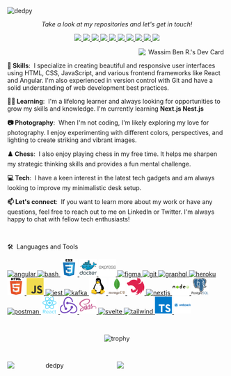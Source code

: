 <p align="left">
  <img  src="https://komarev.com/ghpvc/?username=dedpy&label=Profile%20views&color=D69254&style=flat" alt="dedpy" />
</p>

<!-- Social Section -->
<p align="center">
  <i>Take a look at my repositories and let's get in touch!</i>
<p align="center">
  <a href= "https://github.com/Dedpy/">
    <img src="https://img.icons8.com/material-outlined/30/D69254/source-code.png"/>
  </a>
  <a href= "https://www.linkedin.com/in/wassimbenromdhane/">
    <img src="https://img.icons8.com/material-outlined/30/D69254/linkedin.png"/>
  </a>
  <a href= "https://twitter.com/wassimbenr">
    <img src="https://img.icons8.com/material-outlined/30/D69254/twitter.png"/>
  </a>
  <a href= "https://wassimbenr.me/">
    <img src="https://img.icons8.com/material-outlined/30/D69254/geography.png"/>
  </a>
  <a href="https://www.buymeacoffee.com/wassimbenr">
    <img src="https://img.icons8.com/material-outlined/30/D69254/cafe.png"/>
  </a>
  <a href="https://www.youtube.com/@wassimbenromdhane?sub_confirmation=1">
    <img src="https://img.icons8.com/material-outlined/30/D69254/youtube-play.png"/>
  </a>
  <a href="https://drive.google.com/file/d/10T8-khmhSfFPer4oqk-30hQVPcYjV-va/view?usp=sharing">
    <img src="https://img.icons8.com/material-outlined/30/D69254/resume.png"/>
  </a>
  <a href="mailto:wassimbenr@gmail.com">
    <img src="https://img.icons8.com/ios-glyphs/30/D69254/email.png"/>
  </a>
  <a href="https://medium.com/@wassimbenr">
    <img src="https://img.icons8.com/ios-filled/30/D69254/medium-new.png"/>
  </a>
  <a href="https://stackoverflow.com/users/5993259/wassim-ben-romdhane">
    <img src="https://img.icons8.com/metro/26/D69254/stackoverflow.png"/>
  </a>
</p>
<!-- Social Section -->
<p align="center">
<a href="https://app.daily.dev/wassimbenr"><img align="right" src="https://api.daily.dev/devcards/b4dbfe023d2d4273ae598120a0abaaf5.png?r=coe" width="40%" alt="Wassim Ben R.'s Dev Card"/></a>
</p>
<br>

**🚀 Skills**:&nbsp;
I specialize in creating beautiful and responsive user interfaces using HTML, CSS, JavaScript, and various frontend frameworks like React and Angular. I'm also experienced in version control with Git and have a solid understanding of web development best practices.

**👨‍💻 Learning**:&nbsp;
I'm a lifelong learner and always looking for opportunities to grow my skills and knowledge. I'm currently learning **Next.js Nest.js**

**📷 Photography**:&nbsp;
When I'm not coding, I'm likely exploring my love for photography. I enjoy experimenting with different colors, perspectives, and lighting to create striking and vibrant images.

**♟️ Chess**:&nbsp;
I also enjoy playing chess in my free time. It helps me sharpen my strategic thinking skills and provides a fun mental challenge.

**💻 Tech**:&nbsp;
I have a keen interest in the latest tech gadgets and am always looking to improve my minimalistic desk setup.

**📫 Let's connect**:&nbsp;
If you want to learn more about my work or have any questions, feel free to reach out to me on LinkedIn or Twitter. I'm always happy to chat with fellow tech enthusiasts!

<br>

🛠️&nbsp;&nbsp;Languages&nbsp;and&nbsp;Tools

<p align="left"> <a href="https://angular.io" target="_blank" rel="noreferrer"> <img src="https://angular.io/assets/images/logos/angular/angular.svg" alt="angular" width="40" height="40"/> </a> <a href="https://www.gnu.org/software/bash/" target="_blank" rel="noreferrer"> <img src="https://www.vectorlogo.zone/logos/gnu_bash/gnu_bash-icon.svg" alt="bash" width="40" height="40"/> </a> <a href="https://www.w3schools.com/css/" target="_blank" rel="noreferrer"> <img src="https://raw.githubusercontent.com/devicons/devicon/master/icons/css3/css3-original-wordmark.svg" alt="css3" width="40" height="40"/> </a> <a href="https://www.docker.com/" target="_blank" rel="noreferrer"> <img src="https://raw.githubusercontent.com/devicons/devicon/master/icons/docker/docker-original-wordmark.svg" alt="docker" width="40" height="40"/> </a> <a href="https://expressjs.com" target="_blank" rel="noreferrer"> <img src="https://raw.githubusercontent.com/devicons/devicon/master/icons/express/express-original-wordmark.svg" alt="express" width="40" height="40"/> </a> <a href="https://www.figma.com/" target="_blank" rel="noreferrer"> <img src="https://www.vectorlogo.zone/logos/figma/figma-icon.svg" alt="figma" width="40" height="40"/> </a> <a href="https://git-scm.com/" target="_blank" rel="noreferrer"> <img src="https://www.vectorlogo.zone/logos/git-scm/git-scm-icon.svg" alt="git" width="40" height="40"/> </a> <a href="https://graphql.org" target="_blank" rel="noreferrer"> <img src="https://www.vectorlogo.zone/logos/graphql/graphql-icon.svg" alt="graphql" width="40" height="40"/> </a> <a href="https://heroku.com" target="_blank" rel="noreferrer"> <img src="https://www.vectorlogo.zone/logos/heroku/heroku-icon.svg" alt="heroku" width="40" height="40"/> </a> <a href="https://www.w3.org/html/" target="_blank" rel="noreferrer"> <img src="https://raw.githubusercontent.com/devicons/devicon/master/icons/html5/html5-original-wordmark.svg" alt="html5" width="40" height="40"/> </a> <a href="https://developer.mozilla.org/en-US/docs/Web/JavaScript" target="_blank" rel="noreferrer"> <img src="https://raw.githubusercontent.com/devicons/devicon/master/icons/javascript/javascript-original.svg" alt="javascript" width="40" height="40"/> </a> <a href="https://jestjs.io" target="_blank" rel="noreferrer"> <img src="https://www.vectorlogo.zone/logos/jestjsio/jestjsio-icon.svg" alt="jest" width="40" height="40"/> </a> <a href="https://kafka.apache.org/" target="_blank" rel="noreferrer"> <img src="https://www.vectorlogo.zone/logos/apache_kafka/apache_kafka-icon.svg" alt="kafka" width="40" height="40"/> </a> <a href="https://www.linux.org/" target="_blank" rel="noreferrer"> <img src="https://raw.githubusercontent.com/devicons/devicon/master/icons/linux/linux-original.svg" alt="linux" width="40" height="40"/> </a> <a href="https://www.mongodb.com/" target="_blank" rel="noreferrer"> <img src="https://raw.githubusercontent.com/devicons/devicon/master/icons/mongodb/mongodb-original-wordmark.svg" alt="mongodb" width="40" height="40"/> </a> <a href="https://nestjs.com/" target="_blank" rel="noreferrer"> <img src="https://raw.githubusercontent.com/devicons/devicon/master/icons/nestjs/nestjs-plain.svg" alt="nestjs" width="40" height="40"/> </a> <a href="https://nextjs.org/" target="_blank" rel="noreferrer"> <img src="https://cdn.worldvectorlogo.com/logos/nextjs-2.svg" alt="nextjs" width="40" height="40"/> </a> <a href="https://nodejs.org" target="_blank" rel="noreferrer"> <img src="https://raw.githubusercontent.com/devicons/devicon/master/icons/nodejs/nodejs-original-wordmark.svg" alt="nodejs" width="40" height="40"/> </a> <a href="https://www.postgresql.org" target="_blank" rel="noreferrer"> <img src="https://raw.githubusercontent.com/devicons/devicon/master/icons/postgresql/postgresql-original-wordmark.svg" alt="postgresql" width="40" height="40"/> </a> <a href="https://postman.com" target="_blank" rel="noreferrer"> <img src="https://www.vectorlogo.zone/logos/getpostman/getpostman-icon.svg" alt="postman" width="40" height="40"/> </a> <a href="https://reactjs.org/" target="_blank" rel="noreferrer"> <img src="https://raw.githubusercontent.com/devicons/devicon/master/icons/react/react-original-wordmark.svg" alt="react" width="40" height="40"/> </a> <a href="https://redux.js.org" target="_blank" rel="noreferrer"> <img src="https://raw.githubusercontent.com/devicons/devicon/master/icons/redux/redux-original.svg" alt="redux" width="40" height="40"/> </a> <a href="https://sass-lang.com" target="_blank" rel="noreferrer"> <img src="https://raw.githubusercontent.com/devicons/devicon/master/icons/sass/sass-original.svg" alt="sass" width="40" height="40"/> </a> <a href="https://svelte.dev" target="_blank" rel="noreferrer"> <img src="https://upload.wikimedia.org/wikipedia/commons/1/1b/Svelte_Logo.svg" alt="svelte" width="40" height="40"/> </a> <a href="https://tailwindcss.com/" target="_blank" rel="noreferrer"> <img src="https://www.vectorlogo.zone/logos/tailwindcss/tailwindcss-icon.svg" alt="tailwind" width="40" height="40"/> </a> <a href="https://www.typescriptlang.org/" target="_blank" rel="noreferrer"> <img src="https://raw.githubusercontent.com/devicons/devicon/master/icons/typescript/typescript-original.svg" alt="typescript" width="40" height="40"/> </a> <a href="https://webpack.js.org" target="_blank" rel="noreferrer"> <img src="https://raw.githubusercontent.com/devicons/devicon/d00d0969292a6569d45b06d3f350f463a0107b0d/icons/webpack/webpack-original-wordmark.svg" alt="webpack" width="40" height="40"/> </a> </p>

<br>

<p align="center">
 <img src="https://github-profile-trophy.vercel.app/?username=dedpy&margin-w=15&row=1&column=6&no-bg=true&no-frame=true&theme=darkhub" alt="trophy" />
</p>
<br>

<p align="center">
    <img align="left" width="40%" src="https://github-readme-stats.vercel.app/api/top-langs?username=dedpy&show_icons=true&locale=en&layout=compact&theme=github_dark&hide_border=true" alt="dedpy" />
    <img align="right" width="50%" src="https://github-readme-streak-stats.herokuapp.com?user=Dedpy&theme=github-dark&hide_border=true&date_format=j%20M%5B%20Y%5D"/>
</p>
